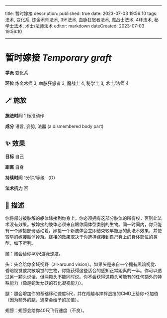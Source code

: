
---
title: 暂时嫁接
description: 
published: true
date: 2023-07-03 19:56:10
tags: 法术, 变化系, 炼金术师法术, 3环法术, 血脉狂怒者法术, 魔战士法术, 4环法术, 秘学士法术, 术士/法师法术
editor: markdown
dateCreated: 2023-07-03 19:56:10

---

# **暂时嫁接** *Temporary graft*

**学派** 变化系 

**环位** 炼金术师 3, 血脉狂怒者 3, 魔战士 4, 秘学士 3, 术士/法师 4

## 🪄 施放

**施法时间** 1 标准动作

**成分** 语言, 姿势, 法器 (a dismembered body part)

## ✨ 效果 

**目标** 自己 

**距离** 自身  

**持续时间** 1分钟/等级 （D） 

**法术抗力** 否

## 📖 描述

你将部分被肢解的躯体嫁接到你身上。你必须拥有这部分肢体的所有权，否则此法术没有效果。被嫁接的肢体必须来自跟你同体型类别的生物。同一时间内，你只能有一个嫁接部份活动着。嫁接一个新肢体会立即结束较早施展的此法术效果，并使较早的嫁接肢体掉落。嫁接的效果取决于你选择嫁接到自己身上的身体部位的类型，如下所列。

鳍：鳍会给你40尺游泳速度。

头：头会给你全域视野（all-around vision）。如果头是来自一个拥有黑暗视觉、昏暗视觉或灵敏嗅觉的生物，你能获得这些适合的感知正常距离的一半。你可以透过另一颗头说话，但两颗头不能同时说。你不会获得这颗头可能有的任何额外的特殊能力（像是蛇发女妖的石化凝视能力）。

腿：腿会增加你的基础移动速度5尺，并在闯越与摔拌战技的CMD上给你+2加值（因为额外的腿，通常会给予的加值）。

翅膀：翅膀会给你40尺飞行速度（不良）。
    